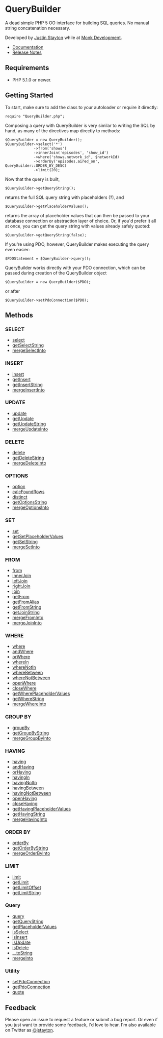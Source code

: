 QueryBuilder
============

A dead simple PHP 5 OO interface for building SQL queries. No manual
string concatenation necessary.

Developed by [Justin Stayton](http://twitter.com/jstayton) while at
[Monk Development](http://monkdev.com).

*   [Documentation](http://jstayton.github.com/QueryBuilder)
*   [Release Notes](https://github.com/jstayton/QueryBuilder/wiki/Release-Notes)

Requirements
------------

*   PHP 5.1.0 or newer.

Getting Started
---------------

To start, make sure to add the class to your autoloader or require it directly:

    require "QueryBuilder.php";

Composing a query with QueryBuilder is very similar to writing the SQL by hand,
as many of the directives map directly to methods:

    $QueryBuilder = new QueryBuilder();
    $QueryBuilder->select('*')
                 ->from('shows')
                 ->innerJoin('episodes', 'show_id')
                 ->where('shows.network_id', $networkId)
                 ->orderBy('episodes.aired_on', QueryBuilder::ORDER_BY_DESC)
                 ->limit(20);

Now that the query is built,

    $QueryBuilder->getQueryString();

returns the full SQL query string with placeholders (?), and

    $QueryBuilder->getPlaceholderValues();

returns the array of placeholder values that can then be passed to your
database connection or abstraction layer of choice. Or, if you'd prefer it all
at once, you can get the query string with values already safely quoted:

    $QueryBuilder->getQueryString(false);

If you're using PDO, however, QueryBuilder makes executing the query even
easier:

    $PDOStatement = $QueryBuilder->query();

QueryBuilder works directly with your PDO connection, which can be passed
during creation of the QueryBuilder object

    $QueryBuilder = new QueryBuilder($PDO);

or after

    $QueryBuilder->setPdoConnection($PDO);

Methods
-------

### SELECT

*   [select](http://jstayton.github.com/QueryBuilder/QueryBuilder/QueryBuilder.html#methodselect)
*   [getSelectString](http://jstayton.github.com/QueryBuilder/QueryBuilder/QueryBuilder.html#methodgetSelectString)
*   [mergeSelectInto](http://jstayton.github.com/QueryBuilder/QueryBuilder/QueryBuilder.html#methodmergeSelectInto)

### INSERT

*   [insert](http://jstayton.github.com/QueryBuilder/QueryBuilder/QueryBuilder.html#methodinsert)
*   [getInsert](http://jstayton.github.com/QueryBuilder/QueryBuilder/QueryBuilder.html#methodgetInsert)
*   [getInsertString](http://jstayton.github.com/QueryBuilder/QueryBuilder/QueryBuilder.html#methodgetInsertString)
*   [mergeInsertInto](http://jstayton.github.com/QueryBuilder/QueryBuilder/QueryBuilder.html#methodmergeInsertInto)

### UPDATE

*   [update](http://jstayton.github.com/QueryBuilder/QueryBuilder/QueryBuilder.html#methodupdate)
*   [getUpdate](http://jstayton.github.com/QueryBuilder/QueryBuilder/QueryBuilder.html#methodgetUpdate)
*   [getUpdateString](http://jstayton.github.com/QueryBuilder/QueryBuilder/QueryBuilder.html#methodgetUpdateString)
*   [mergeUpdateInto](http://jstayton.github.com/QueryBuilder/QueryBuilder/QueryBuilder.html#methodmergeUpdateInto)

### DELETE

*   [delete](http://jstayton.github.com/QueryBuilder/QueryBuilder/QueryBuilder.html#methoddelete)
*   [getDeleteString](http://jstayton.github.com/QueryBuilder/QueryBuilder/QueryBuilder.html#methodgetDeleteString)
*   [mergeDeleteInto](http://jstayton.github.com/QueryBuilder/QueryBuilder/QueryBuilder.html#methodmergeDeleteInto)

### OPTIONS

*   [option](http://jstayton.github.com/QueryBuilder/QueryBuilder/QueryBuilder.html#methodoption)
*   [calcFoundRows](http://jstayton.github.com/QueryBuilder/QueryBuilder/QueryBuilder.html#methodcalcFoundRows)
*   [distinct](http://jstayton.github.com/QueryBuilder/QueryBuilder/QueryBuilder.html#methoddistinct)
*   [getOptionsString](http://jstayton.github.com/QueryBuilder/QueryBuilder/QueryBuilder.html#methodgetOptionsString)
*   [mergeOptionsInto](http://jstayton.github.com/QueryBuilder/QueryBuilder/QueryBuilder.html#methodmergeOptionsInto)

### SET

*   [set](http://jstayton.github.com/QueryBuilder/QueryBuilder/QueryBuilder.html#methodset)
*   [getSetPlaceholderValues](http://jstayton.github.com/QueryBuilder/QueryBuilder/QueryBuilder.html#methodgetSetPlaceholderValues)
*   [getSetString](http://jstayton.github.com/QueryBuilder/QueryBuilder/QueryBuilder.html#methodgetSetString)
*   [mergeSetInto](http://jstayton.github.com/QueryBuilder/QueryBuilder/QueryBuilder.html#methodmergeSetInto)

### FROM

*   [from](http://jstayton.github.com/QueryBuilder/QueryBuilder/QueryBuilder.html#methodfrom)
*   [innerJoin](http://jstayton.github.com/QueryBuilder/QueryBuilder/QueryBuilder.html#methodinnerJoin)
*   [leftJoin](http://jstayton.github.com/QueryBuilder/QueryBuilder/QueryBuilder.html#methodleftJoin)
*   [rightJoin](http://jstayton.github.com/QueryBuilder/QueryBuilder/QueryBuilder.html#methodrightJoin)
*   [join](http://jstayton.github.com/QueryBuilder/QueryBuilder/QueryBuilder.html#methodjoin)
*   [getFrom](http://jstayton.github.com/QueryBuilder/QueryBuilder/QueryBuilder.html#methodgetFrom)
*   [getFromAlias](http://jstayton.github.com/QueryBuilder/QueryBuilder/QueryBuilder.html#methodgetFromAlias)
*   [getFromString](http://jstayton.github.com/QueryBuilder/QueryBuilder/QueryBuilder.html#methodgetFromString)
*   [getJoinString](http://jstayton.github.com/QueryBuilder/QueryBuilder/QueryBuilder.html#methodgetJoinString)
*   [mergeFromInto](http://jstayton.github.com/QueryBuilder/QueryBuilder/QueryBuilder.html#methodmergeFromInto)
*   [mergeJoinInto](http://jstayton.github.com/QueryBuilder/QueryBuilder/QueryBuilder.html#methodmergeJoinInto)

### WHERE

*   [where](http://jstayton.github.com/QueryBuilder/QueryBuilder/QueryBuilder.html#methodwhere)
*   [andWhere](http://jstayton.github.com/QueryBuilder/QueryBuilder/QueryBuilder.html#methodandWhere)
*   [orWhere](http://jstayton.github.com/QueryBuilder/QueryBuilder/QueryBuilder.html#methodorWhere)
*   [whereIn](http://jstayton.github.com/QueryBuilder/QueryBuilder/QueryBuilder.html#methodwhereIn)
*   [whereNotIn](http://jstayton.github.com/QueryBuilder/QueryBuilder/QueryBuilder.html#methodwhereNotIn)
*   [whereBetween](http://jstayton.github.com/QueryBuilder/QueryBuilder/QueryBuilder.html#methodwhereBetween)
*   [whereNotBetween](http://jstayton.github.com/QueryBuilder/QueryBuilder/QueryBuilder.html#methodwhereNotBetween)
*   [openWhere](http://jstayton.github.com/QueryBuilder/QueryBuilder/QueryBuilder.html#methodopenWhere)
*   [closeWhere](http://jstayton.github.com/QueryBuilder/QueryBuilder/QueryBuilder.html#methodcloseWhere)
*   [getWherePlaceholderValues](http://jstayton.github.com/QueryBuilder/QueryBuilder/QueryBuilder.html#methodgetWherePlaceholderValues)
*   [getWhereString](http://jstayton.github.com/QueryBuilder/QueryBuilder/QueryBuilder.html#methodgetWhereString)
*   [mergeWhereInto](http://jstayton.github.com/QueryBuilder/QueryBuilder/QueryBuilder.html#methodmergeWhereInto)

### GROUP BY

*   [groupBy](http://jstayton.github.com/QueryBuilder/QueryBuilder/QueryBuilder.html#methodgroupBy)
*   [getGroupByString](http://jstayton.github.com/QueryBuilder/QueryBuilder/QueryBuilder.html#methodgetGroupByString)
*   [mergeGroupByInto](http://jstayton.github.com/QueryBuilder/QueryBuilder/QueryBuilder.html#methodmergeGroupByInto)

### HAVING

*   [having](http://jstayton.github.com/QueryBuilder/QueryBuilder/QueryBuilder.html#methodhaving)
*   [andHaving](http://jstayton.github.com/QueryBuilder/QueryBuilder/QueryBuilder.html#methodandHaving)
*   [orHaving](http://jstayton.github.com/QueryBuilder/QueryBuilder/QueryBuilder.html#methodorHaving)
*   [havingIn](http://jstayton.github.com/QueryBuilder/QueryBuilder/QueryBuilder.html#methodhavingIn)
*   [havingNotIn](http://jstayton.github.com/QueryBuilder/QueryBuilder/QueryBuilder.html#methodhavingNotIn)
*   [havingBetween](http://jstayton.github.com/QueryBuilder/QueryBuilder/QueryBuilder.html#methodhavingBetween)
*   [havingNotBetween](http://jstayton.github.com/QueryBuilder/QueryBuilder/QueryBuilder.html#methodhavingNotBetween)
*   [openHaving](http://jstayton.github.com/QueryBuilder/QueryBuilder/QueryBuilder.html#methodopenHaving)
*   [closeHaving](http://jstayton.github.com/QueryBuilder/QueryBuilder/QueryBuilder.html#methodcloseHaving)
*   [getHavingPlaceholderValues](http://jstayton.github.com/QueryBuilder/QueryBuilder/QueryBuilder.html#methodgetHavingPlaceholderValues)
*   [getHavingString](http://jstayton.github.com/QueryBuilder/QueryBuilder/QueryBuilder.html#methodgetHavingString)
*   [mergeHavingInto](http://jstayton.github.com/QueryBuilder/QueryBuilder/QueryBuilder.html#methodmergeHavingInto)

### ORDER BY

*   [orderBy](http://jstayton.github.com/QueryBuilder/QueryBuilder/QueryBuilder.html#methodorderBy)
*   [getOrderByString](http://jstayton.github.com/QueryBuilder/QueryBuilder/QueryBuilder.html#methodgetOrderByString)
*   [mergeOrderByInto](http://jstayton.github.com/QueryBuilder/QueryBuilder/QueryBuilder.html#methodmergeOrderByInto)

### LIMIT

*   [limit](http://jstayton.github.com/QueryBuilder/QueryBuilder/QueryBuilder.html#methodlimit)
*   [getLimit](http://jstayton.github.com/QueryBuilder/QueryBuilder/QueryBuilder.html#methodgetLimit)
*   [getLimitOffset](http://jstayton.github.com/QueryBuilder/QueryBuilder/QueryBuilder.html#methodgetLimitOffset)
*   [getLimitString](http://jstayton.github.com/QueryBuilder/QueryBuilder/QueryBuilder.html#methodgetLimitString)

### Query

*   [query](http://jstayton.github.com/QueryBuilder/QueryBuilder/QueryBuilder.html#methodquery)
*   [getQueryString](http://jstayton.github.com/QueryBuilder/QueryBuilder/QueryBuilder.html#methodgetQueryString)
*   [getPlaceholderValues](http://jstayton.github.com/QueryBuilder/QueryBuilder/QueryBuilder.html#methodgetPlaceholderValues)
*   [isSelect](http://jstayton.github.com/QueryBuilder/QueryBuilder/QueryBuilder.html#methodisSelect)
*   [isInsert](http://jstayton.github.com/QueryBuilder/QueryBuilder/QueryBuilder.html#methodisInsert)
*   [isUpdate](http://jstayton.github.com/QueryBuilder/QueryBuilder/QueryBuilder.html#methodisUpdate)
*   [isDelete](http://jstayton.github.com/QueryBuilder/QueryBuilder/QueryBuilder.html#methodisDelete)
*   [__toString](http://jstayton.github.com/QueryBuilder/QueryBuilder/QueryBuilder.html#method__toString)
*   [mergeInto](http://jstayton.github.com/QueryBuilder/QueryBuilder/QueryBuilder.html#methodmergeInto)

### Utility

*   [setPdoConnection](http://jstayton.github.com/QueryBuilder/QueryBuilder/QueryBuilder.html#methodsetPdoConnection)
*   [getPdoConnection](http://jstayton.github.com/QueryBuilder/QueryBuilder/QueryBuilder.html#methodgetPdoConnection)
*   [quote](http://jstayton.github.com/QueryBuilder/QueryBuilder/QueryBuilder.html#methodquote)

Feedback
--------

Please open an issue to request a feature or submit a bug report. Or even if
you just want to provide some feedback, I'd love to hear. I'm also available on
Twitter as [@jstayton](http://twitter.com/jstayton).
